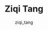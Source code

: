 ---
# this is autogenerated: do not edit
title: Ziqi Tang
author: ziqi_tang
layout: author-bio
jobtitle: Visiting Research Scholar
bio: Tsinghua University
type: member
excerpt: "Biographical summary for Ziqi Tang, Visiting Research Scholar in the Keiser Lab at UCSF."
header:
  teaser: /assets/images/people/bio-tang.jpg
papers: 
    - title: Interpretable classification of Alzheimer's disease pathologies with a convolutional neural network pipeline
      excerpt: __bioRxiv__. 2018 Oct 29. Tang Z, Chuang KV, DeCarli C, Jin L-W, Beckett L, Keiser MJ, Dugger BN.
      link: ""

---